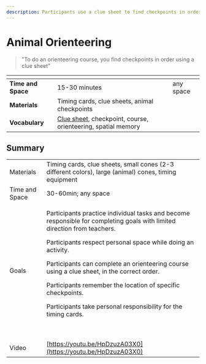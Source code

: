 ```yaml
---
description: Participants use a clue sheet to find checkpoints in order
---
```


# Animal Orienteering

> "To do an orienteering course, you find checkpoints in order using a clue sheet"

<table data-view="cards"><thead><tr><th></th><th></th><th></th></tr></thead><tbody><tr><td><strong>Time and Space</strong></td><td>15-30 minutes</td><td>any space</td></tr><tr><td><strong>Materials</strong></td><td>Timing cards, clue sheets, animal checkpoints</td><td></td></tr><tr><td><strong>Vocabulary</strong></td><td><a href="../resources/vocabulary.md">Clue sheet</a>, checkpoint, course, orienteering, spatial memory</td><td></td></tr></tbody></table>

## Summary

|                |                                                                                                                                                                                                                                                                                                                                                                                                                                                          |
| -------------- | -------------------------------------------------------------------------------------------------------------------------------------------------------------------------------------------------------------------------------------------------------------------------------------------------------------------------------------------------------------------------------------------------------------------------------------------------------- |
| Materials      | Timing cards, clue sheets, small cones (2-3 different colors), large (animal) cones, timing equipment                                                                                                                                                                                                                                                                                                                                                    |
| Time and Space | 30-60min; any space                                                                                                                                                                                                                                                                                                                                                                                                                                      |
| Goals          | <p>Participants practice individual tasks and become responsible for completing goals with limited direction from teachers.  </p><p>Participants respect personal space while doing an activity.</p><p>Participants can complete an orienteering course using a clue sheet, in the correct order.</p><p>Participants remember the location of specific checkpoints.</p><p>Participants take personal responsibility for the timing cards.</p><p><br></p> |
| Video          | [https://youtu.be/HpDzuzA03X0](https://youtu.be/HpDzuzA03X0)                                                                                                                                                                                                                                                                                                                                                                                             |
